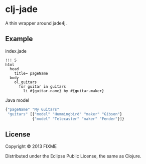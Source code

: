 # clj-jade

A thin wrapper around jade4j.

## Example

index.jade

```
!!! 5
html
  head
    title= pageName
  body
    ol.guitars
      for guitar in guitars
        li #{guitar.name} by #{guitar.maker} 
```

Java model

```clojure
{"pageName" "My Guitars"
 "guitars" [{"model" "Hummingbird" "maker" "Gibson"} 
            {"model" "Telecaster" "maker" "Fender"}]}
```

## License

Copyright © 2013 FIXME

Distributed under the Eclipse Public License, the same as Clojure.
